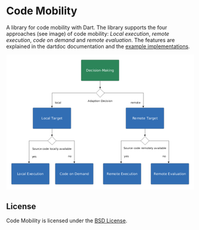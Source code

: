# Code Mobility

A library for code mobility with Dart. The library supports the four approaches (see image) of code mobility: *Local execution*, *remote execution*, *code on demand* and *remote evaluation*.
The features are explained in the dartdoc documentation and the [example implementations](https://github.com/dbaelz/code_mobility/blob/master/example).

![Code Mobility](/code_mobility.png)

License
-------------
Code Mobility is licensed under the [BSD License](https://github.com/dbaelz/code_mobility/blob/master/LICENSE).